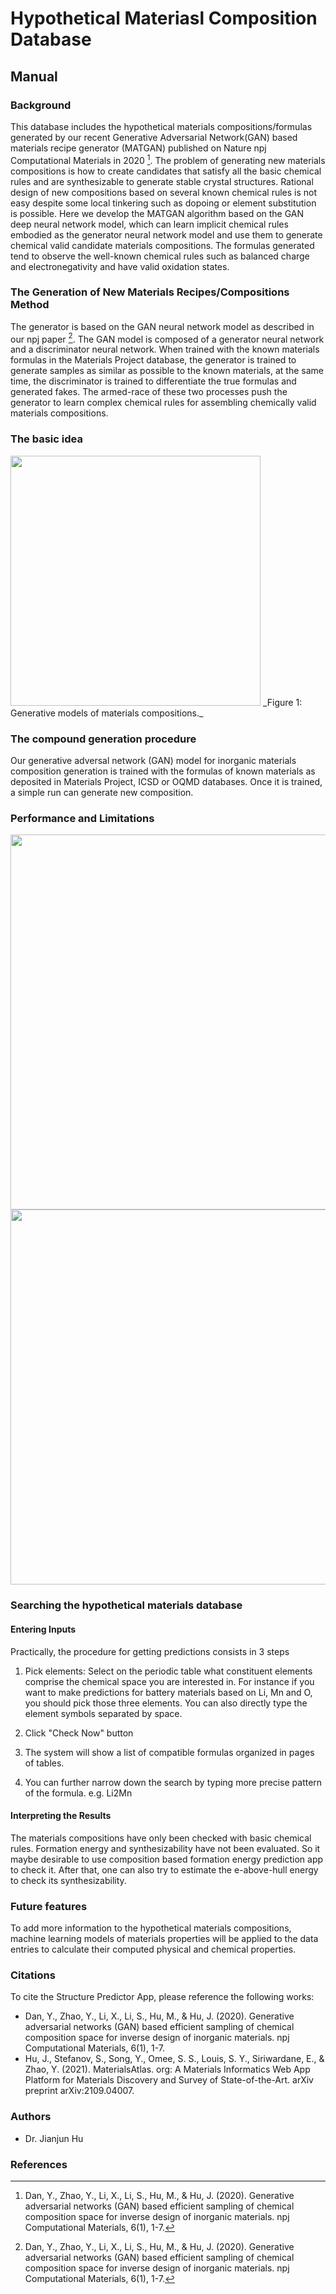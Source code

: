 
# Hypothetical Materiasl Composition Database

## Manual

### Background

This database includes the hypothetical materials compositions/formulas generated by our recent Generative Adversarial Network(GAN) based materials recipe generator (MATGAN) published on Nature npj Computational Materials in 2020 [^1].  The problem of generating new materials compositions is how to create candidates that satisfy all the basic chemical rules and are synthesizable to generate stable crystal structures. Rational design of new compositions based on several known chemical rules is not easy despite some local tinkering such as dopoing or element substitution is possible. Here we develop the MATGAN algorithm based on the GAN deep neural network model, which can learn implicit chemical rules embodied as the generator neural network model and use them to generate chemical valid candidate materials compositions. The formulas generated tend to observe the well-known chemical rules such as balanced charge and electronegativity and have valid oxidation states. 

### The Generation of New Materials Recipes/Compositions Method

The generator is based on the GAN neural network model as described in our npj paper [^1]. The GAN model is composed of a generator neural network and a discriminator neural network. When trained with the known materials formulas in the Materials Project database, the generator is trained to generate samples as similar as possible to the known  materials, at the same time, the discriminator is trained to differentiate the true formulas and generated fakes. The armed-race of these two processes push the generator to learn complex chemical rules for assembling chemically valid materials compositions.

### The basic idea

<img src="../img/matgan.png" width="400">
_Figure 1: Generative models of materials compositions._

<!-- ![How MATGAN works](img/matgan.png) -->



### The compound generation procedure

Our generative adversal network (GAN) model for inorganic materials composition generation is trained with the formulas of known materials as deposited in Materials Project, ICSD or OQMD databases. Once it is trained, a simple run can generate new composition. 

### Performance and Limitations

<img src="../img/matgan_performance1.png" width="600">

<img src="../img/matgan_performance2.png" width="600">


<!-- ![How MATGAN works](../img/matgan_performance1.png)
_Figure 2: Generative models of materials compositions._

![How MATGAN works](../img/matgan_performance2.png)
_Figure 3: Generative models of materials compositions._ -->

### Searching the hypothetical materials database

#### Entering Inputs

Practically, the procedure for getting predictions consists in 3 steps

1. Pick elements: Select on the periodic table what constituent elements comprise the chemical space you are interested in.
   For instance if you want to make predictions for battery materials based on Li, Mn and O, you should pick those three elements. 
You can also directly type the element symbols separated by space. 

2. Click "Check Now" button

3. The system will show a list of compatible formulas organized in pages of tables. 

4. You can further narrow down the search by typing more precise pattern of the formula. e.g.  Li2Mn

#### Interpreting the Results

The materials compositions have only been checked with basic chemical rules. Formation energy and synthesizability have not been evaluated. So it maybe desirable to use composition based formation energy prediction app to check it. After that, one can also try to estimate the e-above-hull energy to check its synthesizability.

### Future features

To add more information to the hypothetical materials compositions, machine learning models of materials properties will be applied to the data entries to calculate their computed physical and chemical properties.

### Citations

To cite the Structure Predictor App, please reference the following works:

- Dan, Y., Zhao, Y., Li, X., Li, S., Hu, M., & Hu, J. (2020). Generative adversarial networks (GAN) based efficient sampling of chemical composition space for inverse design of inorganic materials. npj Computational Materials, 6(1), 1-7.
- Hu, J., Stefanov, S., Song, Y., Omee, S. S., Louis, S. Y., Siriwardane, E., & Zhao, Y. (2021). MaterialsAtlas. org: A Materials Informatics Web App Platform for Materials Discovery and Survey of State-of-the-Art. arXiv preprint arXiv:2109.04007.

### Authors
- Dr. Jianjun Hu

### References
[^1]: Dan, Y., Zhao, Y., Li, X., Li, S., Hu, M., & Hu, J. (2020). Generative adversarial networks (GAN) based efficient sampling of chemical composition space for inverse design of inorganic materials. npj Computational Materials, 6(1), 1-7.
[^2]: Hu, J., Stefanov, S., Song, Y., Omee, S. S., Louis, S. Y., Siriwardane, E., & Zhao, Y. (2021). MaterialsAtlas. org: A Materials Informatics Web App Platform for Materials Discovery and Survey of State-of-the-Art. arXiv preprint arXiv:2109.04007.



